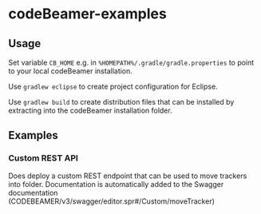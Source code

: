 # codeBeamer-examples

## Usage
Set variable `CB_HOME` e.g. in `%HOMEPATH%/.gradle/gradle.properties` to point to your local codeBeamer installation.  

Use `gradlew eclipse` to create project configuration for Eclipse.

Use `gradlew build` to create distribution files that can be installed by extracting into the codeBeamer installation folder.

## Examples

### Custom REST API

Does  deploy a custom REST endpoint that can be used to move trackers into folder.
Documentation is automatically added to the Swagger documentation (CODEBEAMER/v3/swagger/editor.spr#/Custom/moveTracker)
